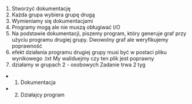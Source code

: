 1) Stworzyć dokumentację 
2) Każda grupa wybiera grupę drugą 
3) Wymieniamy się dokumentacjami 
4) Programy mogą ale nie muszą obługiwać I/O 
5) Na podstawie dokumentacji, piszemy program, 
który generuje graf przy użyciu programu drugiej grupy.
Dwowolny graf ale weryfikujemy poprawność 
6) efekt działania programu drugiej grupy 
musi być w postaci pliku wynikowego .txt 
My waliduejmy czy ten plik jest poprawny 
7) działamy w grupach 2 - osobowych
Zadanie trwa 2 tyg
 - 1) Dokumentacja 
 - 2) Działajcy program 

